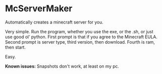 # McServerMaker
Automatically creates a minecraft server for you.

Very simple. Run the program, whether you use the exe, or the .sh, or just use good ol' python.
First prompt is that if you agree to the Minecraft EULA.
Second prompt is server type, third version, then download.
Fourth is ram, then start.

Easy.


**Known issues:**
Snapshots don't work, at least on my pc.

